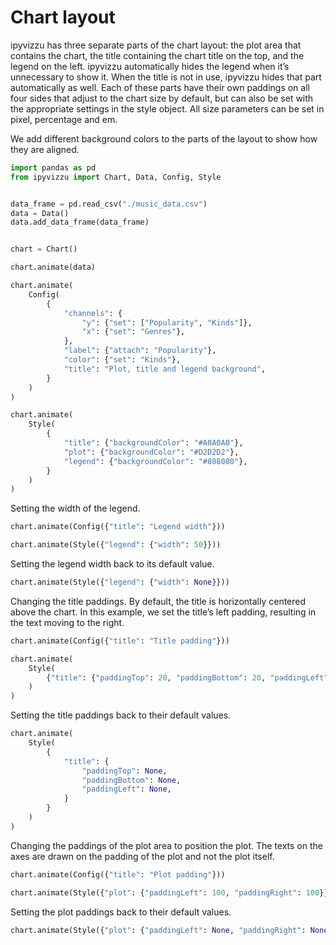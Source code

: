 # Chart layout

ipyvizzu has three separate parts of the chart layout: the plot area that
contains the chart, the title containing the chart title on the top, and the
legend on the left. ipyvizzu automatically hides the legend when it’s
unnecessary to show it. When the title is not in use, ipyvizzu hides that part
automatically as well. Each of these parts have their own paddings on all four
sides that adjust to the chart size by default, but can also be set with the
appropriate settings in the style object. All size parameters can be set in
pixel, percentage and em.

We add different background colors to the parts of the layout to show how they
are aligned.

<div id="tutorial_01"></div>

```python
import pandas as pd
from ipyvizzu import Chart, Data, Config, Style


data_frame = pd.read_csv("./music_data.csv")
data = Data()
data.add_data_frame(data_frame)


chart = Chart()

chart.animate(data)

chart.animate(
    Config(
        {
            "channels": {
                "y": {"set": ["Popularity", "Kinds"]},
                "x": {"set": "Genres"},
            },
            "label": {"attach": "Popularity"},
            "color": {"set": "Kinds"},
            "title": "Plot, title and legend background",
        }
    )
)

chart.animate(
    Style(
        {
            "title": {"backgroundColor": "#A0A0A0"},
            "plot": {"backgroundColor": "#D2D2D2"},
            "legend": {"backgroundColor": "#808080"},
        }
    )
)
```

Setting the width of the legend.

<div id="tutorial_02"></div>

```python
chart.animate(Config({"title": "Legend width"}))

chart.animate(Style({"legend": {"width": 50}}))
```

Setting the legend width back to its default value.

<div id="tutorial_03"></div>

```python
chart.animate(Style({"legend": {"width": None}}))
```

Changing the title paddings. By default, the title is horizontally centered
above the chart. In this example, we set the title’s left padding, resulting in
the text moving to the right.

<div id="tutorial_04"></div>

```python
chart.animate(Config({"title": "Title padding"}))

chart.animate(
    Style(
        {"title": {"paddingTop": 20, "paddingBottom": 20, "paddingLeft": 200}}
    )
)
```

Setting the title paddings back to their default values.

<div id="tutorial_05"></div>

```python
chart.animate(
    Style(
        {
            "title": {
                "paddingTop": None,
                "paddingBottom": None,
                "paddingLeft": None,
            }
        }
    )
)
```

Changing the paddings of the plot area to position the plot. The texts on the
axes are drawn on the padding of the plot and not the plot itself.

<div id="tutorial_06"></div>

```python
chart.animate(Config({"title": "Plot padding"}))

chart.animate(Style({"plot": {"paddingLeft": 100, "paddingRight": 100}}))
```

Setting the plot paddings back to their default values.

<div id="tutorial_07"></div>

```python
chart.animate(Style({"plot": {"paddingLeft": None, "paddingRight": None}}))
```

<script src="./chart_layout.js"></script>
